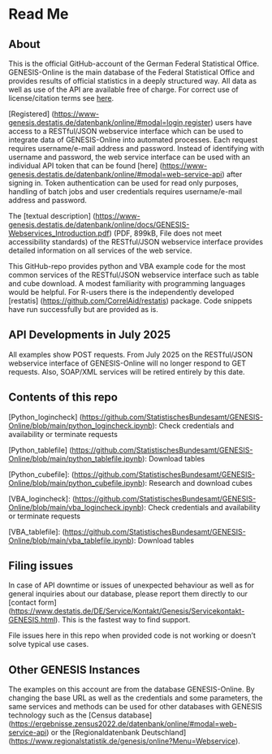 # Read Me
## About
This is the official GitHub-account of the German Federal Statistical Office. GENESIS-Online is the main database of the Federal Statistical Office and provides results of official statistics in a deeply structured way. All data as well as use of the API are available free of charge. For correct use of license/citation terms see [here](https://www-genesis.destatis.de/datenbank/online/#modal=imprint).

[Registered] (https://www-genesis.destatis.de/datenbank/online/#modal=login,register) users have access to a RESTful/JSON webservice interface which can be used to integrate data of GENESIS-Online into automated processes. Each request requires username/e-mail address and password. Instead of identifying with username and password, the web service interface can be used with an individual API token that can be found [here] (https://www-genesis.destatis.de/datenbank/online/#modal=web-service-api) after signing in. Token authentication can be used for read only purposes, handling of batch jobs and user credentials requires username/e-mail address and password.

The [textual description] (https://www-genesis.destatis.de/datenbank/online/docs/GENESIS-Webservices_Introduction.pdf) (PDF, 899kB, File does not meet accessibility standards) of the RESTful/JSON webservice interface provides detailed information on all services of the web service.

This GitHub-repo provides python and VBA example code for the most common services of the RESTful/JSON webservice interface such as table and cube download. A modest familiarity with programming languages would be helpful. For R-users there is the independently developed [restatis] (https://github.com/CorrelAid/restatis) package. Code snippets have run successfully but are provided as is.

## API Developments in July 2025
All examples show POST requests. From July 2025 on the RESTful/JSON webservice interface of GENESIS-Online will no longer respond to GET requests. Also, SOAP/XML services will be retired entirely by this date.

## Contents of this repo
[Python_logincheck] (https://github.com/StatistischesBundesamt/GENESIS-Online/blob/main/python_logincheck.ipynb): Check credentials and availability or terminate requests

[Python_tablefile] (https://github.com/StatistischesBundesamt/GENESIS-Online/blob/main/python_tablefile.ipynb): Download tables

[Python_cubefile]: (https://github.com/StatistischesBundesamt/GENESIS-Online/blob/main/python_cubefile.ipynb): Research and download cubes

[VBA_logincheck]: (https://github.com/StatistischesBundesamt/GENESIS-Online/blob/main/vba_logincheck.ipynb): Check credentials and availability or terminate requests

[VBA_tablefile]: (https://github.com/StatistischesBundesamt/GENESIS-Online/blob/main/vba_tablefile.ipynb): Download tables

## Filing issues
In case of API downtime or issues of unexpected behaviour as well as for general inquiries about our database, please report them directly to our [contact form] (https://www.destatis.de/DE/Service/Kontakt/Genesis/Servicekontakt-GENESIS.html). This is the fastest way to find support. 

File issues here in this repo when provided code is not working or doesn’t solve typical use cases. 

## Other GENESIS Instances
The examples on this account are from the database GENESIS-Online. By changing the base URL as well as the credentials and some parameters, the same services and methods can be used for other databases with GENESIS technology such as the [Census database] (https://ergebnisse.zensus2022.de/datenbank/online/#modal=web-service-api) or the [Regionaldatenbank Deutschland] (https://www.regionalstatistik.de/genesis/online?Menu=Webservice).
